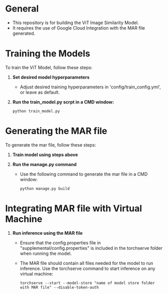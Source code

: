 # General

- This repository is for building the ViT Image Similarity Model.
- It requires the use of Google Cloud Integration with the MAR file generated.


# Training the Models

To train the ViT Model, follow these steps:

1. **Set desired model hyperparameters**

   - Adjust desired training hyperparameters in 'config/train_config.yml', or leave as default.

2. **Run the train_model.py scrpt in a CMD window:**

     ```
     python train_model.py
     ```

# Generating the MAR file

To generate the mar file, follow these steps:

1. **Train model using steps above**


2. **Run the manage.py command**

   - Use the following command to generate the mar file in a CMD window:
     ```
     python manage.py build
     ```

# Integrating MAR file with Virtual Machine

1. **Run inference using the MAR file**

   - Ensure that the config.properties file in "supplemental/config.properties" is included in the torchserve folder when running the model.

   - The MAR file should contain all files needed for the model to run inference. Use the torchserve command to start inference on any virtual machine:
     ```
     torchserve --start --model-store "name of model store folder with MAR file" --disable-token-auth
     ```
